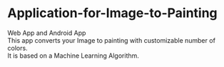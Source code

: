 # Application-for-Image-to-Painting
Web App and Android App <br>
This app converts your Image to painting with customizable number of colors.<br>
It is based on a Machine Learning Algorithm.

